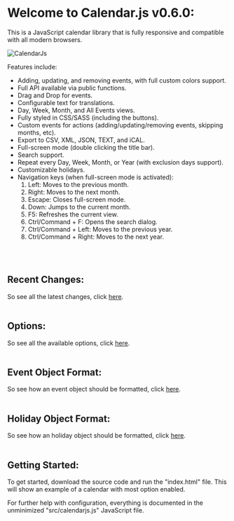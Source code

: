 # Welcome to Calendar.js v0.6.0:

This is a JavaScript calendar library that is fully responsive and compatible with all modern browsers.

![CalendarJs](https://saunterjs.co.uk/images/calendarjs.png)

Features include:
- Adding, updating, and removing events, with full custom colors support.
- Full API available via public functions.
- Drag and Drop for events.
- Configurable text for translations.
- Day, Week, Month, and All Events views.
- Fully styled in CSS/SASS (including the buttons).
- Custom events for actions (adding/updating/removing events, skipping months, etc).
- Export to CSV, XML, JSON, TEXT, and iCAL.
- Full-screen mode (double clicking the title bar).
- Search support.
- Repeat every Day, Week, Month, or Year (with exclusion days support).
- Customizable holidays.
- Navigation keys (when full-screen mode is activated):
  1. Left:  Moves to the previous month.
  2. Right:  Moves to the next month.
  3. Escape:  Closes full-screen mode.
  4. Down:  Jumps to the current month.
  6. F5:  Refreshes the current view.
  7. Ctrl/Command + F:  Opens the search dialog.
  8. Ctrl/Command + Left:  Moves to the previous year.
  9. Ctrl/Command + Right:  Moves to the next year.
<br>
<br>

## Recent Changes:

So see all the latest changes, click [here](CHANGES.md).
<br>
<br>

## Options:

So see all the available options, click [here](OPTIONS.md).
<br>
<br>

## Event Object Format:

So see how an event object should be formatted, click [here](EVENT.md).
<br>
<br>

## Holiday Object Format:

So see how an holiday object should be formatted, click [here](HOLIDAY.md).
<br>
<br>

## Getting Started:

To get started, download the source code and run the "index.html" file.  This will show an example of a calendar with most option enabled.

For further help with configuration, everything is documented in the unminimized "src/calendarjs.js" JavaScript file.
